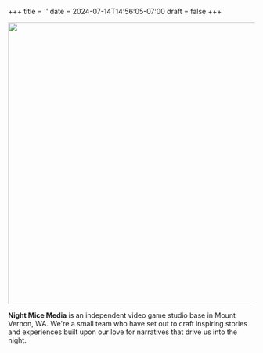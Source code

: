 +++
title = ''
date = 2024-07-14T14:56:05-07:00
draft = false
+++

<img class="nozoom" style="margin-left: auto; margin-right: auto" src="img/NightMice_Logo_Transparent.png" width="575">

__Night Mice Media__ is an independent video game studio base in Mount Vernon, WA. We're a small team who have set out to craft inspiring stories and experiences built upon our love for narratives that drive us into the night.


